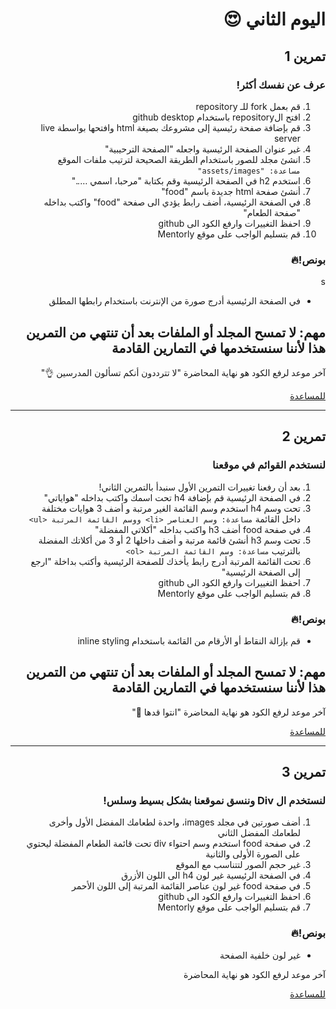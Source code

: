 <div dir=rtl>
  
# اليوم الثاني 😍
## تمرين 1
### عرف عن نفسك أكثر!

1) قم بعمل fork للـ repository 
2) افتح الrepository باستخدام github desktop
3) قم بإضافة صفحة رئيسية إلى مشروعك بصيغة html وافتحها بواسطة live server
4) غير عنوان الصفحة الرئيسية واجعله "الصفحة الترحيبية"
5) انشئ مجلد للصور باستخدام الطريقة الصحيحة لترتيب ملفات الموقع
  `مساعدة: "assets/images"`
6) استخدم h2 في الصفحة الرئيسية وقم بكتابة "مرحبا، اسمي ….." 
7) أنشئ صفحة html جديدة باسم "food" 
8) في الصفحة الرئيسية، أضف رابط يؤدي الى صفحة "food" واكتب بداخله "صفحة الطعام" 
9) احفظ التغييرات وارفع الكود الى github
10) قم بتسليم الواجب على موقع Mentorly

### بونص!🔥
s
* في الصفحة الرئيسية أدرج صورة من الإنترنت باستخدام رابطها المطلق

## مهم: لا تمسح المجلد أو الملفات بعد أن تنتهي من التمرين هذا لأننا سنستخدمها في التمارين القادمة

آخر موعد لرفع الكود هو نهاية المحاضرة "لا تترددون أنكم تسألون المدرسين 👌"
  
  <a href="https://docs.google.com/document/d/1prQqa34o1v31g8cauz2evtoH7dwy05zHmU78U3DRXjc/edit?usp=sharing">للمساعدة</a>
  <hr />
  
## تمرين 2
### لنستخدم القوائم في موقعنا
1) بعد أن رفعنا تغييرات التمرين الأول سنبدأ بالتمرين الثاني!
2) في الصفحة الرئيسية قم بإضافة h4 تحت اسمك واكتب بداخله "هواياتي"
3) تحت وسم h4 استخدم وسم القائمة الغير مرتبة و أضف 3 هوايات مختلفة داخل القائمة `مساعدة: وسم العناصر <li> ووسم القائمة المرتبة <ul>`
4) في صفحة food أضف h3 واكتب بداخله "أكلاتي المفضلة"
5) تحت وسم h3 أنشئ قائمة مرتبة و أضف داخلها 2 أو 3 من أكلاتك المفضلة بالترتيب `مساعدة: وسم القائمة المرتبة <ol>`
6) تحت القائمة المرتبة أدرج رابط يأخذك للصفحة الرئيسية وأكتب بداخلة "ارجع إلى الصفحة الرئيسية" 
7) احفظ التغييرات وارفع الكود الى github
8) قم بتسليم الواجب على موقع Mentorly

### بونص!🔥

* قم بإزالة النقاط أو الأرقام من القائمة باستخدام inline styling
  
## مهم: لا تمسح المجلد أو الملفات بعد أن تنتهي من التمرين هذا لأننا سنستخدمها في التمارين القادمة

آخر موعد لرفع الكود هو نهاية المحاضرة "انتوا قدها 💪"
  
  <a href="https://docs.google.com/document/d/1BA8t5-qKIBhLCSQFKYVx9syLgFAapT6lXDlLHpM0jmg/edit?usp=sharing">للمساعدة</a>
  <hr />
  
## تمرين 3
### لنستخدم ال Div وننسق نموقعنا بشكل بسيط وسلس!
1) أضف صورتين في مجلد images، واحدة لطعامك المفضل الأول وأخرى  لطعامك المفضل الثاني
2) في صفحة food استخدم وسم احتواء div تحت قائمة الطعام المفضلة ليحتوي على الصورة الأولى والثانية
3) غير  حجم الصور لتتناسب مع الموقع 
4) في الصفحة الرئيسية غير لون h4 الى اللون الأزرق
5) في صفحة food غير لون عناصر القائمة المرتبة إلى اللون الأحمر
6) احفظ التغييرات وارفع الكود الى github
7) قم بتسليم الواجب على موقع Mentorly

### بونص!🔥

* غير لون خلفية الصفحة 
  
آخر موعد لرفع الكود هو نهاية المحاضرة 
  
  <a href="https://docs.google.com/document/d/11QVBL7J35SeQ3HrlKFG2LgQIMVLAWsPwz0WK6kEmUhk/edit?usp=sharing">للمساعدة</a>
</div>
